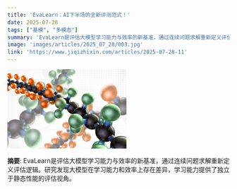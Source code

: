 ```yaml
---
title: 'EvaLearn：AI下半场的全新评测范式！'
date: 2025-07-28
tags: ["基模", "多模态"]
summary: 'EvaLearn是评估大模型学习能力与效率的新基准，通过连续问题求解重新定义评估逻辑。研究发现大模型在学习能力和效率上存在差异，学习能力提供了独立于静态性能的评估视角。'
image: 'images/articles/2025_07_28/003.jpg'
link: 'https://www.jiqizhixin.com/articles/2025-07-28-11'
---
```

![EvaLearn：AI下半场的全新评测范式！](images/articles/2025_07_28/003.jpg)

**摘要**: EvaLearn是评估大模型学习能力与效率的新基准，通过连续问题求解重新定义评估逻辑。研究发现大模型在学习能力和效率上存在差异，学习能力提供了独立于静态性能的评估视角。

